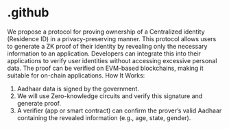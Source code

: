 # .github


We propose a protocol for proving ownership of a Centralized identity (Residence ID) in a privacy-preserving manner. This protocol allows users to generate a ZK proof of their identity by revealing only the necessary information to an application. Developers can integrate this into their applications to verify user identities without accessing excessive personal data. The proof can be verified on EVM-based blockchains, making it suitable for on-chain applications.
How It Works:
1. Aadhaar data is signed by the government.
2. We will use Zero-knowledge circuits and verify this signature and generate proof.
3. A verifier (app or smart contract) can confirm the prover’s valid Aadhaar containing the revealed information (e.g., age, state, gender).

